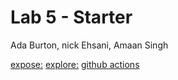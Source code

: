 # Lab 5 - Starter
Ada Burton, nick Ehsani, Amaan Singh

[expose:](https://adaburton.github.io/Lab5_Starter/expose.html)
[explore:](https://adaburton.github.io/Lab5_Starter/explore.html)
[github actions](https://github.com/adaburton/introduction-to-github)

